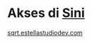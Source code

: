 # Akses di [Sini](https://sqrt.estellastudiodev.com)

[sqrt.estellastudiodev.com](https://sqrt.estellastudiodev.com)

